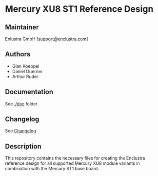 # Mercury XU8 ST1 Reference Design

## Maintainer

Enlustra GmbH [support@enclustra.com]

## Authors

* Gian Koeppel
* Daniel Duerner
* Arthur Ruder

## Documentation
See [./doc](./doc) folder

## Changelog
See [Changelog](changelog.md)

## Description
This repository contains the necessary files for creating the Enclustra reference design for all supported Mercury XU8 module variants in combination with the Mercury ST1 base board.
